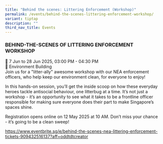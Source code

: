 ```yaml
---
title: "Behind the scenes: Littering Enforcement (Workshop)"
permalink: /events/behind-the-scenes-littering-enforcement-workshop/
variant: tiptap
description: ""
third_nav_title: Events
---
```

<h3>BEHIND-THE-SCENES OF LITTERING ENFORCEMENT WORKSHOP</h3>
<p>📆 7 Jun to 28 Jun 2025, 03:00 PM - 04:30 PM
<br>📍 Environment Building
<br>Join us for a "litter-ally" awesome workshop with our NEA enforcement
officers, who help keep our environment clean, for everyone to enjoy!</p>
<p>In this hands-on session, you’ll get the inside scoop on how these everyday
heroes tackle antisocial behaviour, one litterbug at a time. It’s not just
a workshop - it’s an opportunity to see what it takes to be a frontline
officer responsible for making sure everyone does their part to make Singapore’s
spaces shine.</p>
<p>Registration opens online on 12 May 2025 at 10 AM. Don’t miss your chance
- it’s going to be a clean sweep!</p>
<p><a href="https://www.eventbrite.sg/e/behind-the-scenes-nea-littering-enforcement-operations-tickets-909432516137" rel="noopener noreferrer nofollow" target="_blank">https://www.eventbrite.sg/e/behind-the-scenes-nea-littering-enforcement-tickets-909432516137?aff=oddtdtcreator </a>
</p>
<p></p>